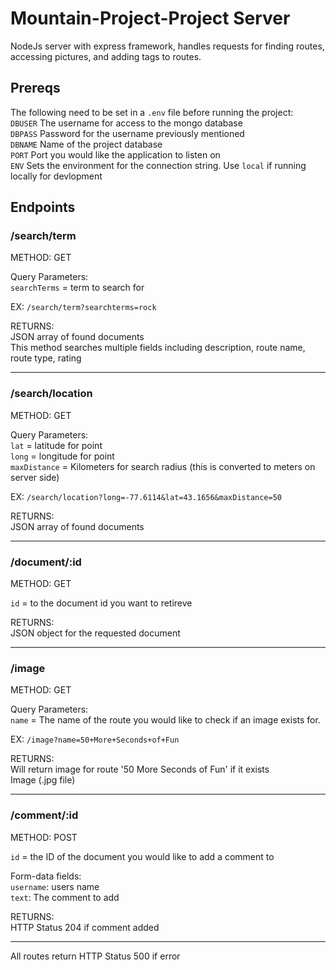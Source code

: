 # Mountain-Project-Project Server
NodeJs server with express framework, handles requests for finding routes, accessing pictures, and adding tags to routes.

## Prereqs
The following need to be set in a `.env` file before running the project:  
`DBUSER` The username for access to the mongo database  
`DBPASS` Password for the username previously mentioned  
`DBNAME` Name of the project database  
`PORT`   Port you would like the application to listen on  
`ENV`    Sets the environment for the connection string. Use `local` if running locally for devlopment  

## Endpoints

### /search/term

METHOD: GET  

Query Parameters:  
`searchTerms` = term to search for  

EX: `/search/term?searchterms=rock`  

RETURNS:  
JSON array of found documents  
This method searches multiple fields including description, route name, route type, rating   

-------------------------------------------------  

### /search/location

METHOD: GET

Query Parameters:  
`lat` = latitude for point  
`long` = longitude for point  
`maxDistance` = Kilometers for search radius (this is converted to meters on server side)  

EX: `/search/location?long=-77.6114&lat=43.1656&maxDistance=50`  

RETURNS:  
JSON array of found documents  

-------------------------------------------------  

### /document/:id

METHOD: GET  

`id` = to the document id you want to retireve   

RETURNS:  
JSON object for the requested document  

-------------------------------------------------  

### /image

METHOD: GET  

Query Parameters:  
`name` = The name of the route you would like to check if an image exists for.  

EX: `/image?name=50+More+Seconds+of+Fun`  

RETURNS:  
Will return image for route '50 More Seconds of Fun' if it exists  
Image (.jpg file)  

-------------------------------------------------  

### /comment/:id

METHOD: POST  

`id` = the ID of the document you would like to add a comment to  

Form-data fields:  
`username`: users name   
`text`: The comment to add  

RETURNS:  
HTTP Status 204 if comment added  

********

All routes return HTTP Status 500 if error  

